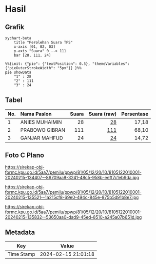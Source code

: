 # Hasil

## Grafik

```mermaid
xychart-beta
    title "Perolehan Suara TPS"
    x-axis [01, 02, 03]
    y-axis "Suara" 0 --> 111
    bar [28, 111, 24]
```

```mermaid
%%{init: {"pie": {"textPosition": 0.5}, "themeVariables": {"pieOuterStrokeWidth": "5px"}} }%%
pie showData
    "1" : 28
    "2" : 111
    "3" : 24
```

## Tabel

| No. | Nama Paslon    | Suara | Suara (raw) | Persentase |
|:--- |:-------------- | -----:| -----------:| ----------:|
| 1   | ANIES MUHAIMIN | 28    | [28][p-1]   | 17,18      |
| 2   | PRABOWO GIBRAN | 111   | [111][p-2]  | 68,10      |
| 3   | GANJAR MAHFUD  | 24    | [24][p-3]   | 14,72      |


[p-1]: https://github.com/gigit-pemilu/pemilu-2024-81-maluku/blob/main/pilpres/hitung-suara/sub/81-maluku/sub/05-seram-bagian-timur/sub/12-bula-barat/sub/2010-rukun-jaya/sub/001-tps/sub/paslon-1.txt
[p-2]: https://github.com/gigit-pemilu/pemilu-2024-81-maluku/blob/main/pilpres/hitung-suara/sub/81-maluku/sub/05-seram-bagian-timur/sub/12-bula-barat/sub/2010-rukun-jaya/sub/001-tps/sub/paslon-2.txt
[p-3]: https://github.com/gigit-pemilu/pemilu-2024-81-maluku/blob/main/pilpres/hitung-suara/sub/81-maluku/sub/05-seram-bagian-timur/sub/12-bula-barat/sub/2010-rukun-jaya/sub/001-tps/sub/paslon-3.txt

## Foto C Plano

https://sirekap-obj-formc.kpu.go.id/5aa7/pemilu/ppwp/81/05/12/20/10/8105122010001-20240215-134407--89709aa8-3241-48c5-958b-eeff7c1eb9da.jpg

https://sirekap-obj-formc.kpu.go.id/5aa7/pemilu/ppwp/81/05/12/20/10/8105122010001-20240215-135521--1a215cf8-69e0-494c-845e-875b5d91b8e7.jpg

https://sirekap-obj-formc.kpu.go.id/5aa7/pemilu/ppwp/81/05/12/20/10/8105122010001-20240215-135832--53650aa0-dad9-45ed-8510-a245a07b651d.jpg


## Metadata

| Key        | Value               |
| ---------- | ------------------- |
| Time Stamp | 2024-02-15 21:01:18 |



